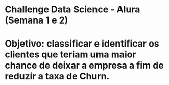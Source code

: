 # Challenge Data Science - Alura (Semana 1 e 2)
 
# Objetivo: classificar e identificar os clientes que teriam uma maior chance de deixar a empresa a fim de reduzir a taxa de Churn. 
